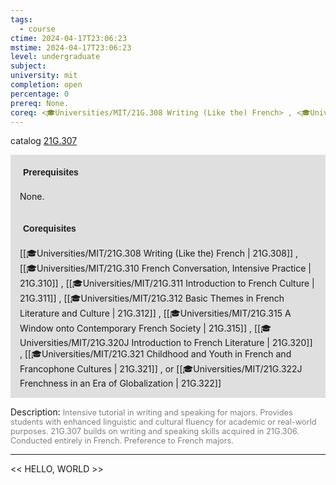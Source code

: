 ```yaml
---
tags:
  - course
ctime: 2024-04-17T23:06:23
mstime: 2024-04-17T23:06:23
level: undergraduate
subject: 
university: mit
completion: open
percentage: 0
prereq: None.
coreq: <🎓Universities/MIT/21G.308 Writing (Like the) French> , <🎓Universities/MIT/21G.310 French Conversation, Intensive Practice> , <🎓Universities/MIT/21G.311 Introduction to French Culture> , <🎓Universities/MIT/21G.312 Basic Themes in French Literature and Culture> , <🎓Universities/MIT/21G.315 A Window onto Contemporary French Society> , <🎓Universities/MIT/21G.320J Introduction to French Literature> , <🎓Universities/MIT/21G.321 Childhood and Youth in French and Francophone Cultures> , or <🎓Universities/MIT/21G.322J Frenchness in an Era of Globalization>
---
```


catalog [21G.307](http://student.mit.edu/catalog/m21Gd.html#21G.307)

<span style="display: block; padding: 15px; background-color: rgb(100, 100, 100, 0.2);"><font id="m_prereq2171_0" style="display: block; font-family: Arial, sans-serif; font-weight: bold; padding: 5px">Prerequisites</font><br><span id="prereq2171_0">None.</span></span>
<span style="display: block; padding: 15px; background-color: rgb(100, 100, 100, 0.2);"><font id="m_coreq2171_0" style="display: block; font-family: Arial, sans-serif; font-weight: bold; padding: 5px">Corequisites</font><br><span id="coreq2171_0">[[🎓Universities/MIT/21G.308 Writing (Like the) French | 21G.308]] , [[🎓Universities/MIT/21G.310 French Conversation, Intensive Practice | 21G.310]] , [[🎓Universities/MIT/21G.311 Introduction to French Culture | 21G.311]] , [[🎓Universities/MIT/21G.312 Basic Themes in French Literature and Culture | 21G.312]] , [[🎓Universities/MIT/21G.315 A Window onto Contemporary French Society | 21G.315]] , [[🎓Universities/MIT/21G.320J Introduction to French Literature | 21G.320]] , [[🎓Universities/MIT/21G.321 Childhood and Youth in French and Francophone Cultures | 21G.321]] , or [[🎓Universities/MIT/21G.322J Frenchness in an Era of Globalization | 21G.322]]</span></span>

<font style="">Description:</font>
<font style="color: grey; font-size: 0.8rem;">Intensive tutorial in writing and speaking for majors. Provides students with enhanced linguistic and cultural fluency for academic or real-world purposes. 21G.307 builds on writing and speaking skills acquired in 21G.306. Conducted entirely in French. Preference to French majors.</font>



---

<< HELLO, WORLD >>
